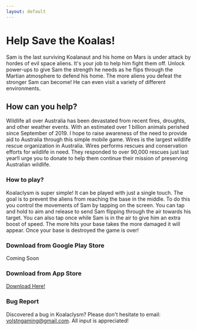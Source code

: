 ```yaml
---
layout: default
---
```


# Help Save the Koalas!
Sam is the last surviving Koalanaut and his home on Mars is under attack by hordes of evil space aliens. It's your job to help him fight them off. Unlock power-ups to give Sam the strength he needs as he flips through the Martian atmosphere to defend his home. The more aliens you defeat the stronger Sam can become! He can even visit a variety of different environments.


## How can you help?
Wildlife all over Australia has been devastated from recent fires, droughts, and other weather events. With an estimated over 1 billion animals perished since September of 2019. I hope to raise awareness of the need to provide aid to Australia through this simple mobile game. Wires is the largest wildlife rescue organization in Australia. Wires performs rescues and conservation efforts for wildlife in need. They responded to over 90,000 rescues just last year!I urge you to donate to help them continue their mission of preserving Australian wildlife.

### How to play?
Koalaclysm is super simple! It can be played with just a single touch. The goal is to prevent the aliens from reaching the base in the middle. To do this you control the movements of Sam by tapping on the screen. You can tap and hold to aim and release to send Sam flipping through the air towards his target. You can also tap once while Sam is in the air to give him an extra boost of speed. The more hits your base takes the more damaged it will appear. Once your base is destroyed the game is over!

### Download from Google Play Store
Coming Soon

### Download from App Store
[Download Here!](https://apps.apple.com/us/app/koalaclysm/id1500965268)

### Bug Report
Discovered a bug in Koalaclysm? Please don't hesitate to email: volstngaming@gmail.com. All input is appreciated!
